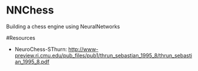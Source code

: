 NNChess
=======

Building a chess engine using NeuralNetworks

#Resources
* NeuroChess-SThurn: http://www-preview.ri.cmu.edu/pub_files/pub1/thrun_sebastian_1995_8/thrun_sebastian_1995_8.pdf
